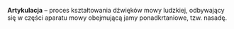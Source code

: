 **Artykulacja** – proces kształtowania dźwięków mowy ludzkiej, odbywający się w części aparatu mowy obejmującą jamy ponadkrtaniowe, tzw. nasadę.
